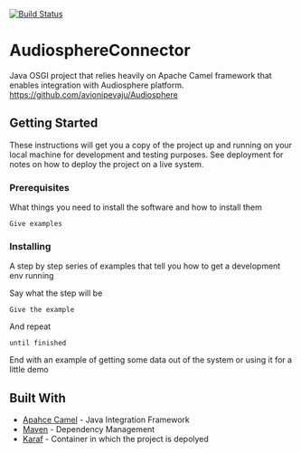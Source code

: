[![Build Status](https://travis-ci.org/avionipevaju/AudiosphereConnector.svg?branch=master)](https://travis-ci.org/avionipevaju/AudiosphereConnector)
# AudiosphereConnector
Java OSGI project that relies heavily on Apache Camel framework that enables integration with Audiosphere platform. https://github.com/avionipevaju/Audiosphere

## Getting Started

These instructions will get you a copy of the project up and running on your local machine for development and testing purposes. See deployment for notes on how to deploy the project on a live system.

### Prerequisites

What things you need to install the software and how to install them

```
Give examples
```

### Installing

A step by step series of examples that tell you how to get a development env running

Say what the step will be

```
Give the example
```

And repeat

```
until finished
```

End with an example of getting some data out of the system or using it for a little demo


## Built With

* [Apahce Camel](http://camel.apache.org/) - Java Integration Framework
* [Maven](https://maven.apache.org/) - Dependency Management
* [Karaf](https://karaf.apache.org/) - Container in which the project is depolyed
